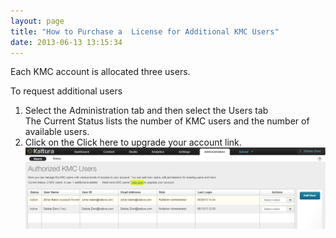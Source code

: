 ```yaml
---
layout: page
title: "How to Purchase a  License for Additional KMC Users"
date: 2013-06-13 13:15:34
---
```


Each KMC account is allocated three users.

<p class="mce-procedure">
  To request additional users
</p>

1.  Select the Administration tab and then select the Users tab  
    The Current Status lists the number of KMC users and the number of available users.
2.  Click on the Click here to upgrade your account link.  
    <img src="../../assets/1073">

 